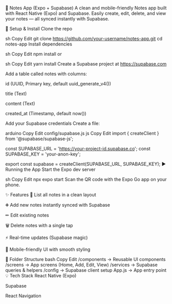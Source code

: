 📒 Notes App (Expo + Supabase)
A clean and mobile-friendly Notes app built with React Native (Expo) and Supabase.
Easily create, edit, delete, and view your notes — all synced instantly with Supabase.

🚀 Setup & Install
Clone the repo

sh
Copy
Edit
git clone https://github.com/your-username/notes-app.git
cd notes-app
Install dependencies

sh
Copy
Edit
npm install
or

sh
Copy
Edit
yarn install
Create a Supabase project at https://supabase.com

Add a table called notes with columns:

id (UUID, Primary key, default uuid_generate_v4())

title (Text)

content (Text)

created_at (Timestamp, default now())

Add your Supabase credentials
Create a file:

arduino
Copy
Edit
config/supabase.js
js
Copy
Edit
import { createClient } from '@supabase/supabase-js';

const SUPABASE_URL = 'https://your-project-id.supabase.co';
const SUPABASE_KEY = 'your-anon-key';

export const supabase = createClient(SUPABASE_URL, SUPABASE_KEY);
▶ Running the App
Start the Expo dev server

sh
Copy
Edit
npx expo start
Scan the QR code with the Expo Go app on your phone.

✨ Features
📜 List all notes in a clean layout

➕ Add new notes instantly synced with Supabase

✏ Edit existing notes

🗑 Delete notes with a single tap

⚡ Real-time updates (Supabase magic)

📱 Mobile-friendly UI with smooth styling

📂 Folder Structure
bash
Copy
Edit
/components   → Reusable UI components
/screens      → App screens (Home, Add, Edit, View)
 /services    → Supabase queries & helpers
/config       → Supabase client setup
App.js        → App entry point
💡 Tech Stack
React Native (Expo)

Supabase

React Navigation
